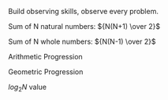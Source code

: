 Build observing skills, observe every problem.

Sum of N natural numbers: ${N(N+1) \over 2}$

Sum of N whole numbers: ${N(N-1) \over 2}$

Arithmetic Progression

Geometric Progression

$log_2N$ value
